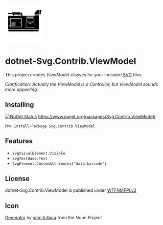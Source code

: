![Icon](assets/icon.png)

# dotnet-Svg.Contrib.ViewModel

This project creates *ViewModel*-classes for your included [SVG](https://en.wikipedia.org/wiki/Scalable_Vector_Graphics) files.

*Clarification: Actually the ViewModel is a Controller, but ViewModel sounds more appealing.*

## Installing

[![NuGet Status](http://img.shields.io/nuget/v/Svg.Contrib.ViewModel.svg?style=flat-square)](https://www.nuget.org/packages/Svg.Contrib.ViewModel/) https://www.nuget.org/packages/Svg.Contrib.ViewModel/

    PM> Install-Package Svg.Contrib.ViewModel

## Features

- `SvgVisualElement.Visible`
- `SvgTextBase.Text`
- `SvgElement.CustomAttributes("data-barcode")`

## License

dotnet-Svg.Contrib.ViewModel is published under [WTFNMFPLv3](https://github.com/dittodhole/WTFNMFPLv3)

## Icon

[Generator](https://thenounproject.com/term/generator/7266/) by [john trillana](https://thenounproject.com/claxxmoldii) from the Noun Project
